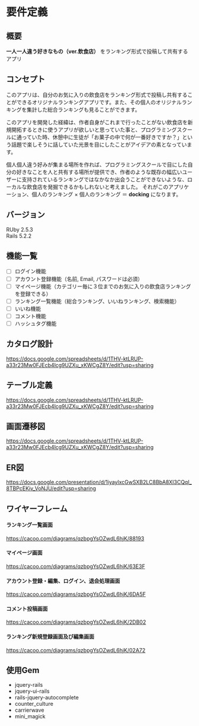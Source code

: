 # 要件定義
## 概要
 **一人一人違う好きなもの（ver.飲食店）** をランキング形式で投稿して共有するアプリ
## コンセプト
このアプリは、自分のお気に入りの飲食店をランキング形式で投稿し共有することができるオリジナルランキングアプリです。また、その個人のオリジナルランキングを集計した総合ランキングも見ることができます。

このアプリを開発した経緯は、作者自身がこれまで行ったことがない飲食店を新規開拓するときに使うアプリが欲しいと思っていた事と、プログラミングスクールに通っていた時、休憩中に生徒が「お菓子の中で何が一番好きですか？」という話題で楽しそうに話していた光景を目にしたことがアイデアの素となっています。  

個人個人違う好みが集まる場所を作れば、プログラミングスクールで目にした自分の好きなことを人と共有する場所が提供でき、作者のような既存の幅広いユーザーに支持されているランキングではなかなか出会うことができないような、ローカルな飲食店を発掘できるかもしれないと考えました。
それがこのアプリケーション、個人のランキング × 個人のランキング ＝ **docking** になります。
## バージョン
RUby 2.5.3  
Rails 5.2.2
## 機能一覧
- [ ] ログイン機能
- [ ] アカウント登録機能（名前, Email, パスワードは必須）
- [ ] マイページ機能（カテゴリー毎に３位までのお気に入りの飲食店ランキングを登録できる）
- [ ] ランキング一覧機能（総合ランキング、いいねランキング、検索機能）
- [ ] いいね機能
- [ ] コメント機能
- [ ] ハッシュタグ機能
## カタログ設計
https://docs.google.com/spreadsheets/d/1THV-ktLRUP-a33r23Mw0FJEcb4lcg9UZXu_xKWCgZ8Y/edit?usp=sharing
## テーブル定義
https://docs.google.com/spreadsheets/d/1THV-ktLRUP-a33r23Mw0FJEcb4lcg9UZXu_xKWCgZ8Y/edit?usp=sharing
## 画面遷移図
https://docs.google.com/spreadsheets/d/1THV-ktLRUP-a33r23Mw0FJEcb4lcg9UZXu_xKWCgZ8Y/edit?usp=sharing
## ER図
https://docs.google.com/presentation/d/1iyaylxcGwSXB2LC8BbA8XI3CQqI_8TBPcEKiv_VoNJU/edit?usp=sharing
## ワイヤーフレーム
#### ランキング一覧画面
https://cacoo.com/diagrams/qzbpgYsOZwdL6hjK/88193
#### マイページ画面
https://cacoo.com/diagrams/qzbpgYsOZwdL6hjK/63E3F
#### アカウント登録・編集、ログイン、退会処理画面
https://cacoo.com/diagrams/qzbpgYsOZwdL6hjK/6DA5F
#### コメント投稿画面
https://cacoo.com/diagrams/qzbpgYsOZwdL6hjK/2DB02
#### ランキング新規登録画面及び編集画面
https://cacoo.com/diagrams/qzbpgYsOZwdL6hjK/02A72
## 使用Gem
- jquery-rails
- jquery-ui-rails
- rails-jquery-autocomplete
- counter_culture
- carrierwave
- mini_magick
